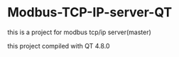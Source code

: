 # Modbus-TCP-IP-server-QT

this is a project for modbus tcp/ip server(master)

this project compiled with QT 4.8.0







